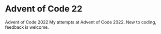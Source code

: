 # Advent of Code 22
Advent of Code 2022
My attempts at Advent of Code 2022. New to coding, feedback is welcome.
